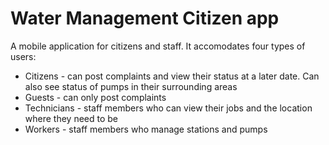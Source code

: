 # Water Management Citizen app

A mobile application for citizens and staff. It accomodates four types of users:

* Citizens - can post complaints and view their status at a later date. Can also see status of pumps in their surrounding areas
* Guests -   can only post complaints
* Technicians - staff members who can view their jobs and the location where they need to be
* Workers - staff members who manage stations and pumps 


